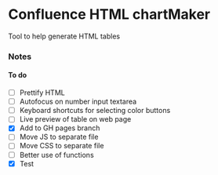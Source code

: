 # Confluence HTML chartMaker

Tool to help generate HTML tables


### Notes

#### To do
- [ ] Prettify HTML
- [ ] Autofocus on number input textarea
- [ ] Keyboard shortcuts for selecting color buttons
- [ ] Live preview of table on web page
- [x] Add to GH pages branch
- [ ] Move JS to separate file
- [ ] Move CSS to separate file
- [ ] Better use of functions
- [x] Test